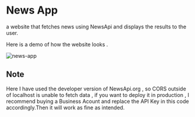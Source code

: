 # News App
a website that fetches news using NewsApi and displays the results to the user. 

Here is a demo of how the website looks .

![news-app](https://github.com/Raktim-Bhuyan/News-App/assets/87324609/6e22f7ac-37c8-443f-b737-a39553da1fb7)

## Note
Here I have used the developer version of NewsApi.org , so CORS outside of localhost is unable to fetch data , if you want to deploy 
it in production , I recommend buying a Business Acount and replace the API Key in this code accordingly.Then it will work as fine as intended.

